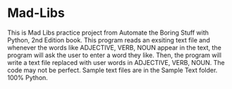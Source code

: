 # Mad-Libs
This is Mad Libs practice project from Automate the Boring Stuff with Python, 2nd Edition book.
This program reads an exsiting text file and whenever the words like ADJECTIVE, VERB, NOUN appear in the text, the program will ask the user to enter a word they like.
Then, the program will write a text file replaced with user words in ADJECTIVE, VERB, NOUN.
The code may not be perfect.
Sample text files are in the Sample Text folder.
100% Python.

